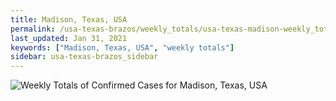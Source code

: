 ```yaml
---
title: Madison, Texas, USA
permalink: /usa-texas-brazos/weekly_totals/usa-texas-madison-weekly_totals.html
last_updated: Jan 31, 2021
keywords: ["Madison, Texas, USA", "weekly totals"]
sidebar: usa-texas-brazos_sidebar
---
```


![Weekly Totals of Confirmed Cases for Madison, Texas, USA](/covid_tracker/images/graphs/usa-texas-madison-weekly_totals_graph.png)
